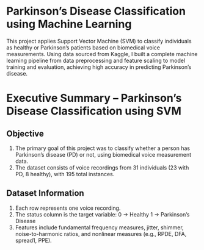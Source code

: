 # Parkinson’s Disease Classification using Machine Learning
This project applies Support Vector Machine (SVM) to classify individuals as healthy or Parkinson’s patients based on biomedical voice measurements. Using data sourced from Kaggle, I built a complete machine learning pipeline from data preprocessing and feature scaling to model training and evaluation, achieving high accuracy in predicting Parkinson’s disease.

# Executive Summary – Parkinson’s Disease Classification using SVM

## Objective
1.	The primary goal of this project was to classify whether a person has Parkinson’s disease (PD) or not, using biomedical voice measurement data.
2.	The dataset consists of voice recordings from 31 individuals (23 with PD, 8 healthy), with 195 total instances.

## Dataset Information
1. Each row represents one voice recording.
2. The status column is the target variable:
	    0 → Healthy
	    1 → Parkinson’s Disease
3. Features include fundamental frequency measures, jitter, shimmer, noise-to-harmonic ratios, and nonlinear measures (e.g., RPDE, DFA, spread1, PPE).

    
   	
